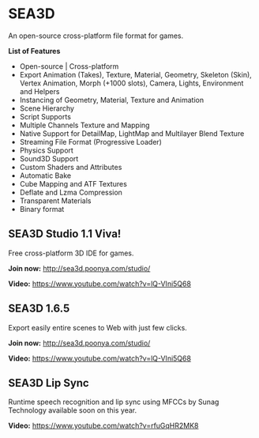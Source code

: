 SEA3D
==

An open-source cross-platform file format for games.

**List of Features**

* Open-source | Cross-platform
* Export Animation (Takes), Texture, Material, Geometry, Skeleton (Skin), Vertex Animation, Morph (+1000 slots), Camera, Lights, Environment and Helpers
* Instancing of Geometry, Material, Texture and Animation
* Scene Hierarchy
* Script Supports
* Multiple Channels Texture and Mapping
* Native Support for DetailMap, LightMap and Multilayer Blend Texture
* Streaming File Format (Progressive Loader)
* Physics Support
* Sound3D Support
* Custom Shaders and Attributes
* Automatic Bake
* Cube Mapping and ATF Textures
* Deflate and Lzma Compression
* Transparent Materials
* Binary format

SEA3D Studio 1.1 Viva!
--
Free cross-platform 3D IDE for games.

**Join now:** http://sea3d.poonya.com/studio/

**Video:** https://www.youtube.com/watch?v=lQ-VIni5Q68

SEA3D 1.6.5
--
Export easily entire scenes to Web with just few clicks.

**Join now:** http://sea3d.poonya.com/studio/

**Video:** https://www.youtube.com/watch?v=lQ-VIni5Q68

SEA3D Lip Sync
--
Runtime speech recognition and lip sync using MFCCs by Sunag Technology available soon on this year. 

**Video:** https://www.youtube.com/watch?v=rfuGqHR2MK8
